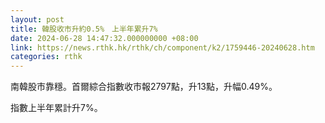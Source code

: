```yaml
---
layout: post
title: 韓股收市升約0.5%　上半年累升7%
date: 2024-06-28 14:47:32.000000000 +08:00
link: https://news.rthk.hk/rthk/ch/component/k2/1759446-20240628.htm
categories: rthk
---
```


南韓股市靠穩。首爾綜合指數收市報2797點，升13點，升幅0.49%。

指數上半年累計升7%。
